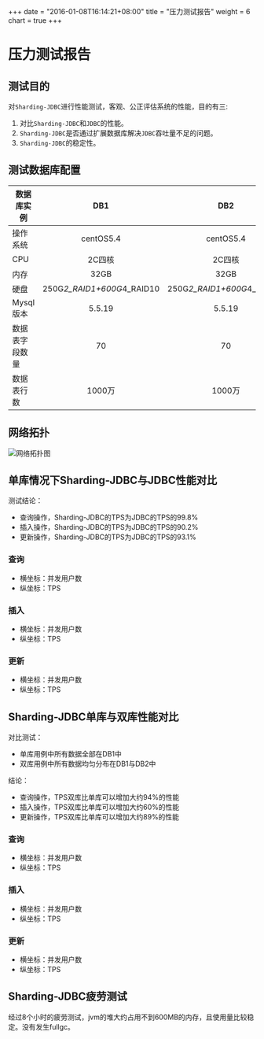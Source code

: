 +++
date = "2016-01-08T16:14:21+08:00"
title = "压力测试报告"
weight = 6
chart = true
+++
# 压力测试报告
## 测试目的
对`Sharding-JDBC`进行性能测试，客观、公正评估系统的性能，目的有三:

1. 对比`Sharding-JDBC`和`JDBC`的性能。
1. `Sharding-JDBC`是否通过扩展数据库解决`JDBC`吞吐量不足的问题。
1. `Sharding-JDBC`的稳定性。

## 测试数据库配置

| 数据库实例  | DB1                        | DB2                        |
| -----------|:--------------------------:| :-------------------------:|
| 操作系统    | centOS5.4                  | centOS5.4                  |
| CPU        | 2C四核                      | 2C四核                     |
| 内存        | 32GB                       | 32GB                       |
| 硬盘        | 250G*2_RAID1+600G*4_RAID10 | 250G*2_RAID1+600G*4_RAID10 |
| Mysql版本   | 5.5.19                     | 5.5.19                     |
| 数据表字段数量   | 70                    | 70                  |
| 数据表行数   | 1000万                   | 1000万                   |
## 网络拓扑

![网络拓扑图](../../img/stress_test_arch.png)
## 单库情况下Sharding-JDBC与JDBC性能对比
测试结论：

- 查询操作，Sharding-JDBC的TPS为JDBC的TPS的99.8%
- 插入操作，Sharding-JDBC的TPS为JDBC的TPS的90.2%
- 更新操作，Sharding-JDBC的TPS为JDBC的TPS的93.1%

### 查询
- 横坐标：并发用户数
- 纵坐标：TPS

<canvas id="compareQuery" width="400" height="150"></canvas>

### 插入

- 横坐标：并发用户数
- 纵坐标：TPS

<canvas id="compareInsert" width="400" height="150"></canvas>

### 更新

- 横坐标：并发用户数
- 纵坐标：TPS

<canvas id="compareUpdate" width="400" height="150"></canvas>

## Sharding-JDBC单库与双库性能对比
对比测试：

- 单库用例中所有数据全部在DB1中
- 双库用例中所有数据均匀分布在DB1与DB2中

结论：

- 查询操作，TPS双库比单库可以增加大约94%的性能
- 插入操作，TPS双库比单库可以增加大约60%的性能
- 更新操作，TPS双库比单库可以增加大约89%的性能

### 查询
- 横坐标：并发用户数
- 纵坐标：TPS

<canvas id="singleAndDubbleQuery" width="400" height="150"></canvas>

### 插入
- 横坐标：并发用户数
- 纵坐标：TPS

<canvas id="singleAndDubbleInsert" width="400" height="150"></canvas>

### 更新
- 横坐标：并发用户数
- 纵坐标：TPS

<canvas id="singleAndDubbleUpdate" width="400" height="150"></canvas>

## Sharding-JDBC疲劳测试
经过8个小时的疲劳测试，jvm的堆大约占用不到600MB的内存，且使用量比较稳定。没有发生fullgc。
<canvas id="fatigueTest" width="400" height="150"></canvas>

